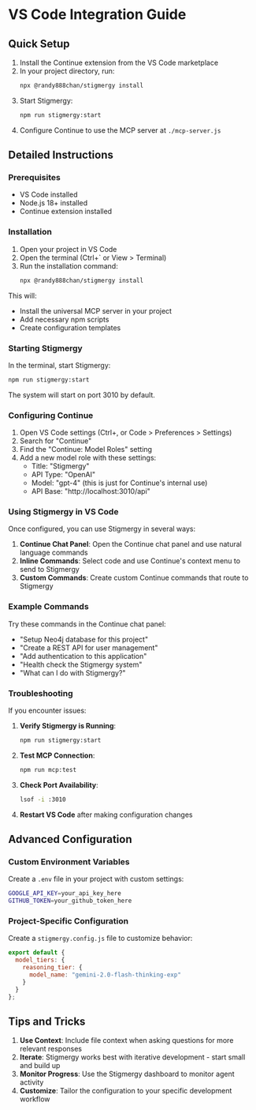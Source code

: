 # VS Code Integration Guide

## Quick Setup

1. Install the Continue extension from the VS Code marketplace
2. In your project directory, run:
   ```bash
   npx @randy888chan/stigmergy install
   ```
3. Start Stigmergy:
   ```bash
   npm run stigmergy:start
   ```
4. Configure Continue to use the MCP server at `./mcp-server.js`

## Detailed Instructions

### Prerequisites

- VS Code installed
- Node.js 18+ installed
- Continue extension installed

### Installation

1. Open your project in VS Code
2. Open the terminal (Ctrl+` or View > Terminal)
3. Run the installation command:
   ```bash
   npx @randy888chan/stigmergy install
   ```

This will:
- Install the universal MCP server in your project
- Add necessary npm scripts
- Create configuration templates

### Starting Stigmergy

In the terminal, start Stigmergy:
```bash
npm run stigmergy:start
```

The system will start on port 3010 by default.

### Configuring Continue

1. Open VS Code settings (Ctrl+, or Code > Preferences > Settings)
2. Search for "Continue"
3. Find the "Continue: Model Roles" setting
4. Add a new model role with these settings:
   - Title: "Stigmergy"
   - API Type: "OpenAI"
   - Model: "gpt-4" (this is just for Continue's internal use)
   - API Base: "http://localhost:3010/api"

### Using Stigmergy in VS Code

Once configured, you can use Stigmergy in several ways:

1. **Continue Chat Panel**: Open the Continue chat panel and use natural language commands
2. **Inline Commands**: Select code and use Continue's context menu to send to Stigmergy
3. **Custom Commands**: Create custom Continue commands that route to Stigmergy

### Example Commands

Try these commands in the Continue chat panel:

- "Setup Neo4j database for this project"
- "Create a REST API for user management"
- "Add authentication to this application"
- "Health check the Stigmergy system"
- "What can I do with Stigmergy?"

### Troubleshooting

If you encounter issues:

1. **Verify Stigmergy is Running**:
   ```bash
   npm run stigmergy:start
   ```

2. **Test MCP Connection**:
   ```bash
   npm run mcp:test
   ```

3. **Check Port Availability**:
   ```bash
   lsof -i :3010
   ```

4. **Restart VS Code** after making configuration changes

## Advanced Configuration

### Custom Environment Variables

Create a `.env` file in your project with custom settings:
```bash
GOOGLE_API_KEY=your_api_key_here
GITHUB_TOKEN=your_github_token_here
```

### Project-Specific Configuration

Create a `stigmergy.config.js` file to customize behavior:
```javascript
export default {
  model_tiers: {
    reasoning_tier: {
      model_name: "gemini-2.0-flash-thinking-exp"
    }
  }
};
```

## Tips and Tricks

1. **Use Context**: Include file context when asking questions for more relevant responses
2. **Iterate**: Stigmergy works best with iterative development - start small and build up
3. **Monitor Progress**: Use the Stigmergy dashboard to monitor agent activity
4. **Customize**: Tailor the configuration to your specific development workflow